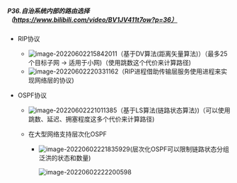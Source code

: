 ##### P36.自治系统内部的路由选择（https://www.bilibili.com/video/BV1JV411t7ow?p=36）

- RIP协议

  - ![image-20220602215842011](C:\Users\呵\AppData\Roaming\Typora\typora-user-images\image-20220602215842011.png)（基于DV算法(距离矢量算法)）（最多25个目标子网 -> 适用于小网)（使用跳数这个代价来计算路径)
  - ![image-20220602220331162](C:\Users\呵\AppData\Roaming\Typora\typora-user-images\image-20220602220331162.png)（RIP进程借助传输层服务使用进程来实现网络层的协议)

- OSPF协议

  - ![image-20220602221011385](C:\Users\呵\AppData\Roaming\Typora\typora-user-images\image-20220602221011385.png)（基于LS算法(链路状态算法))（可以使用跳数、延迟、拥塞程度这多个代价来计算路径)

  - 在大型网络支持层次化OSPF

    - ![image-20220602221835929](C:\Users\呵\AppData\Roaming\Typora\typora-user-images\image-20220602221835929.png)(层次化OSPF可以限制链路状态分组泛洪的状态和数量)

      ![image-20220602222200598](C:\Users\呵\AppData\Roaming\Typora\typora-user-images\image-20220602222200598.png)